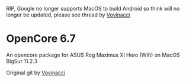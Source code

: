 RIP, Google no longer supports MacOS to build Android so think will no longer be updated, please see thread by [Vovinacci](https://github.com/vovinacci/OpenCore-ASUS-ROG-MAXIMUS-XI-HERO)

# OpenCore 6.7
 An opencore package for ASUS Rog Maximus XI Hero (Wifi) on MacOS BigSur 11.2.3

Original git by [Vovinacci](https://github.com/vovinacci/OpenCore-ASUS-ROG-MAXIMUS-XI-HERO)
